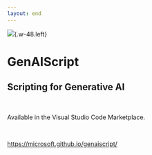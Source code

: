 ```yaml
---
layout: end
---
```


![](https://microsoft.github.io/genaiscript/images/favicon.svg){.w-48.left}

# GenAIScript

## Scripting for Generative AI

<br/>

Available in the Visual Studio Code Marketplace.

<br/>

https://microsoft.github.io/genaiscript/
